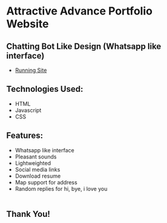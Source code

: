 # Attractive Advance Portfolio Website
## Chatting Bot Like Design (Whatsapp like interface)
- [Running Site]()
## Technologies Used:
- HTML
- Javascript
- CSS
## Features:
- Whatsapp like interface
- Pleasant sounds
- Lightweighted
- Social media links
- Download resume
- Map support for address
- Random replies for hi, bye, i love you
<br><br>
## Thank You!
<br>
